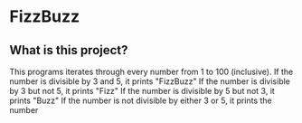 # FizzBuzz
## What is this project?
This programs iterates through every number from 1 to 100 (inclusive).
If the number is divisible by 3 and 5, it prints "FizzBuzz"
If the number is divisible by 3 but not 5, it prints "Fizz"
If the number is divisible by 5 but not 3, it prints "Buzz"
If the number is not divisible by either 3 or 5, it prints the number